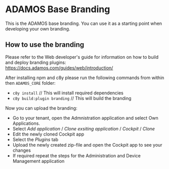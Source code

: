# ADAMOS Base Branding

This is the ADAMOS base branding. You can use it as a starting point when developing your own branding.

## How to use the branding

Please refer to the Web developer's guide  for information on how to build and deploy branding plugins: https://docs.adamos.com/guides/web/introduction/

After installing npm and c8y please run the following commands from within then `ADAMOS_CORE` folder:

* `c8y install`  // This will install required dependencies
* `c8y build:plugin branding` // This will build the branding

Now you can upload the branding:

* Go to your tenant, open the Admnistration application and select Own Applications.
* Select _Add application_ / _Clone exsiting application_ / _Cockpit_ / _Clone_
* Edit the newly cloned Cockpit app
* Select the _Plugins_ tab
* Upload the newly created zip-file and open the Cockpit app to see your changes
* If required repeat the steps for the Administration and Device Management application
